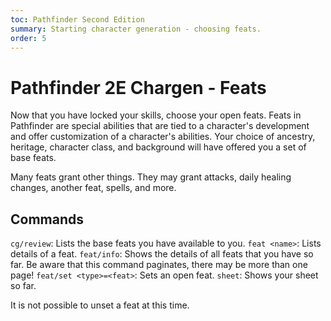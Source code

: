 ```yaml
---
toc: Pathfinder Second Edition
summary: Starting character generation - choosing feats.
order: 5
---
```


# Pathfinder 2E Chargen - Feats

Now that you have locked your skills, choose your open feats. Feats in Pathfinder are special abilities that are tied to a character's development and offer customization of a character's abilities. Your choice of ancestry, heritage, character class, and background will have offered you a set of base feats. 

Many feats grant other things. They may grant attacks, daily healing changes, another feat, spells, and more. 

## Commands

`cg/review`: Lists the base feats you have available to you.
`feat <name>`: Lists details of a feat.
`feat/info`: Shows the details of all feats that you have so far. Be aware that this command paginates, there may be more than one page!
`feat/set <type>=<feat>`: Sets an open feat.
`sheet`: Shows your sheet so far.

It is not possible to unset a feat at this time.
